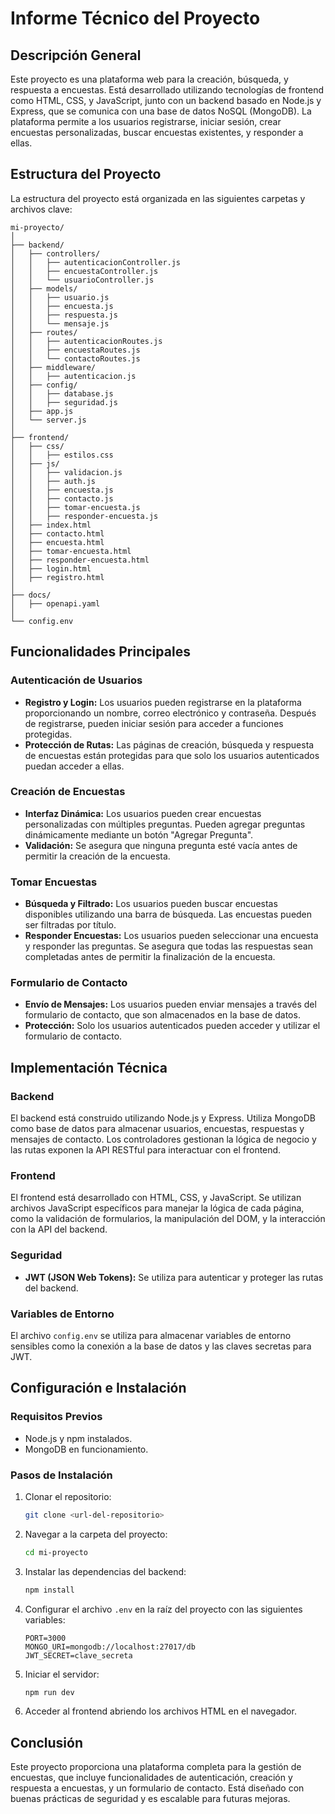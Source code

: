 
# Informe Técnico del Proyecto

## Descripción General

Este proyecto es una plataforma web para la creación, búsqueda, y respuesta a encuestas. Está desarrollado utilizando tecnologías de frontend como HTML, CSS, y JavaScript, junto con un backend basado en Node.js y Express, que se comunica con una base de datos NoSQL (MongoDB). La plataforma permite a los usuarios registrarse, iniciar sesión, crear encuestas personalizadas, buscar encuestas existentes, y responder a ellas.

## Estructura del Proyecto

La estructura del proyecto está organizada en las siguientes carpetas y archivos clave:

```
mi-proyecto/
│
├── backend/
│   ├── controllers/
│   │   ├── autenticacionController.js
│   │   ├── encuestaController.js
│   │   └── usuarioController.js
│   ├── models/
│   │   ├── usuario.js
│   │   ├── encuesta.js
│   │   ├── respuesta.js
│   │   └── mensaje.js
│   ├── routes/
│   │   ├── autenticacionRoutes.js
│   │   ├── encuestaRoutes.js
│   │   └── contactoRoutes.js
│   ├── middleware/
│   │   ├── autenticacion.js
│   ├── config/
│   │   ├── database.js
│   │   ├── seguridad.js
│   ├── app.js
│   └── server.js
│
├── frontend/
│   ├── css/
│   │   ├── estilos.css
│   ├── js/
│   │   ├── validacion.js
│   │   ├── auth.js
│   │   ├── encuesta.js
│   │   ├── contacto.js
│   │   ├── tomar-encuesta.js
│   │   ├── responder-encuesta.js
│   ├── index.html
│   ├── contacto.html
│   ├── encuesta.html
│   ├── tomar-encuesta.html
│   ├── responder-encuesta.html
│   ├── login.html
│   ├── registro.html
│
├── docs/
│   ├── openapi.yaml
│
└── config.env
```

## Funcionalidades Principales

### Autenticación de Usuarios

- **Registro y Login:** Los usuarios pueden registrarse en la plataforma proporcionando un nombre, correo electrónico y contraseña. Después de registrarse, pueden iniciar sesión para acceder a funciones protegidas.
- **Protección de Rutas:** Las páginas de creación, búsqueda y respuesta de encuestas están protegidas para que solo los usuarios autenticados puedan acceder a ellas.

### Creación de Encuestas

- **Interfaz Dinámica:** Los usuarios pueden crear encuestas personalizadas con múltiples preguntas. Pueden agregar preguntas dinámicamente mediante un botón "Agregar Pregunta".
- **Validación:** Se asegura que ninguna pregunta esté vacía antes de permitir la creación de la encuesta.

### Tomar Encuestas

- **Búsqueda y Filtrado:** Los usuarios pueden buscar encuestas disponibles utilizando una barra de búsqueda. Las encuestas pueden ser filtradas por título.
- **Responder Encuestas:** Los usuarios pueden seleccionar una encuesta y responder las preguntas. Se asegura que todas las respuestas sean completadas antes de permitir la finalización de la encuesta.

### Formulario de Contacto

- **Envío de Mensajes:** Los usuarios pueden enviar mensajes a través del formulario de contacto, que son almacenados en la base de datos.
- **Protección:** Solo los usuarios autenticados pueden acceder y utilizar el formulario de contacto.

## Implementación Técnica

### Backend

El backend está construido utilizando Node.js y Express. Utiliza MongoDB como base de datos para almacenar usuarios, encuestas, respuestas y mensajes de contacto. Los controladores gestionan la lógica de negocio y las rutas exponen la API RESTful para interactuar con el frontend.

### Frontend

El frontend está desarrollado con HTML, CSS, y JavaScript. Se utilizan archivos JavaScript específicos para manejar la lógica de cada página, como la validación de formularios, la manipulación del DOM, y la interacción con la API del backend.

### Seguridad

- **JWT (JSON Web Tokens):** Se utiliza para autenticar y proteger las rutas del backend.

### Variables de Entorno

El archivo `config.env` se utiliza para almacenar variables de entorno sensibles como la conexión a la base de datos y las claves secretas para JWT.

## Configuración e Instalación

### Requisitos Previos

- Node.js y npm instalados.
- MongoDB en funcionamiento.

### Pasos de Instalación

1. Clonar el repositorio:
   ```bash
   git clone <url-del-repositorio>
   ```
2. Navegar a la carpeta del proyecto:
   ```bash
   cd mi-proyecto
   ```
3. Instalar las dependencias del backend:
   ```bash
   npm install
   ```
4. Configurar el archivo `.env` en la raíz del proyecto con las siguientes variables:
   ```
   PORT=3000
   MONGO_URI=mongodb://localhost:27017/db
   JWT_SECRET=clave_secreta
   ```
5. Iniciar el servidor:
   ```bash
   npm run dev
   ```
6. Acceder al frontend abriendo los archivos HTML en el navegador.

## Conclusión

Este proyecto proporciona una plataforma completa para la gestión de encuestas, que incluye funcionalidades de autenticación, creación y respuesta a encuestas, y un formulario de contacto. Está diseñado con buenas prácticas de seguridad y es escalable para futuras mejoras.

